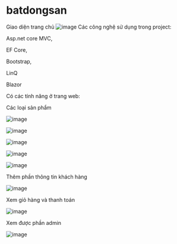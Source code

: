 # batdongsan
Giao diện trang chủ
![image](https://user-images.githubusercontent.com/72533430/173473827-72fa8ae8-025a-48cf-b92d-c23831738d26.png)
Các công nghệ sử dụng trong project:

Asp.net core MVC,

EF Core,

Bootstrap,

LinQ

Blazor

Có các tính năng ở trang web:

Các loại sản phẩm

![image](https://user-images.githubusercontent.com/72533430/173475774-a90640b4-83ed-4e8a-90ae-3eda0ba5edbb.png)

![image](https://user-images.githubusercontent.com/72533430/173475839-d4a90226-60dc-4a42-ae25-0c3bd73c168d.png)

![image](https://user-images.githubusercontent.com/72533430/173475873-3a98d3bc-3deb-4f3a-a38a-ccbf01e77512.png)

![image](https://user-images.githubusercontent.com/72533430/173475906-f3bfedd4-0452-4f4f-9e62-8bda1b769af7.png)

![image](https://user-images.githubusercontent.com/72533430/173475949-c22401f6-a4bb-4c0d-aa59-a194c1450224.png)

Thêm phần thông tin khách hàng

![image](https://user-images.githubusercontent.com/72533430/173475324-48fdef87-5a1a-48a7-85d4-f659e6d69970.png)

Xem giỏ hàng và thanh toán


![image](https://user-images.githubusercontent.com/72533430/173474799-9dd950bc-05b0-4171-aa2d-6620ac552cd5.png)

Xem được phần admin

![image](https://user-images.githubusercontent.com/72533430/173474566-f6d433f7-de36-49b9-bc35-2b4e46e82ec1.png)
